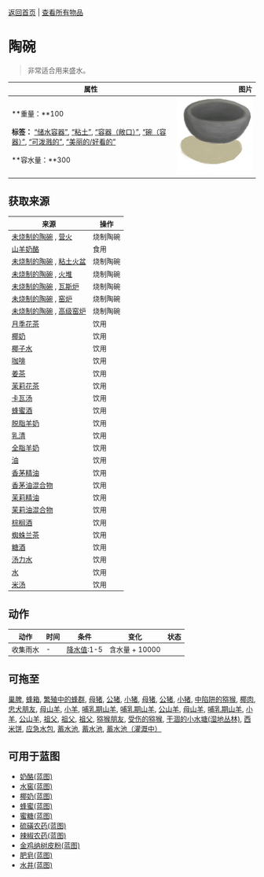 [返回首页](index.md)   |  [查看所有物品](object.md)
# 陶碗  
> 非常适合用来盛水。  
  
  属性  |   图片   
 ----  |  ----:   
 **重量：**100<br><br>**标签：**	[“储水容器”](tag_WaterContainer.md), [“粘土”](tag_Clay.md), [“容器（敞口）”](tag_ContainerOpen.md), [“碗（容器）”](tag_ContainerBowl.md), [“可泼溅的”](tag_Spillable.md), [“美丽的/好看的”](tag_Pretty.md)<br><br>**容水量：**300  |  ![](Sprite/ClayBowl.png)   
  
## 获取来源  
来源  |  操作  
----  |  ----  
[未烧制的陶碗](ClayBowlUnfired.md) , [营火](Campfire.md)  |  烧制陶碗  
[山羊奶酪](Cheese.md)  |  食用  
[未烧制的陶碗](ClayBowlUnfired.md) , [粘土火盆](ClayFirePit.md)  |  烧制陶碗  
[未烧制的陶碗](ClayBowlUnfired.md) , [火堆](Fire.md)  |  烧制陶碗  
[未烧制的陶碗](ClayBowlUnfired.md) , [瓦斯炉](GasCookerOn.md)  |  烧制陶碗  
[未烧制的陶碗](ClayBowlUnfired.md) , [窑炉](Kiln.md)  |  烧制陶碗  
[未烧制的陶碗](ClayBowlUnfired.md) , [高级窑炉](KilnAdvanced.md)  |  烧制陶碗  
[月季花茶](LQ_ChinaRoseTea.md)  |  饮用  
[椰奶](LQ_CoconutMilk.md)  |  饮用  
[椰子水](LQ_CoconutWater.md)  |  饮用  
[咖啡](LQ_Coffee.md)  |  饮用  
[姜茶](LQ_GingerTea.md)  |  饮用  
[茉莉花茶](LQ_JasmineTea.md)  |  饮用  
[卡瓦汤](LQ_Kava.md)  |  饮用  
[蜂蜜酒](LQ_Mead.md)  |  饮用  
[脱脂羊奶](LQ_MilkSkimmed.md)  |  饮用  
[乳清](LQ_MilkWhey.md)  |  饮用  
[全脂羊奶](LQ_MilkWhole.md)  |  饮用  
[油](LQ_Oil.md)  |  饮用  
[香茅精油](LQ_OilCitronella.md)  |  饮用  
[香茅油混合物](LQ_OilCitronellaMix.md)  |  饮用  
[茉莉精油](LQ_OilJasmine.md)  |  饮用  
[茉莉油混合物](LQ_OilJasmineMix.md)  |  饮用  
[棕榈酒](LQ_PalmWine.md)  |  饮用  
[蜘蛛兰茶](LQ_SpiderLily.md)  |  饮用  
[糖酒](LQ_SugarWine.md)  |  饮用  
[汤力水](LQ_TonicWater.md)  |  饮用  
[水](LQ_Water.md)  |  饮用  
[米汤](LQ_WaterRice.md)  |  饮用  
## 动作  
动作  |  时间  |  条件  |  变化  |  状态  
----  |  ----  |  ----  |  ----  |  ----  
收集雨水  |  -  |  [降水值](RainValue.md):1-5  |  含水量 + 10000<br>  |    
## 可拖至  
[巢脾](BeeHoneycomb.md), [蜂箱](BeeSkep.md), [繁殖中的蜂群](BeeSkepSwarming.md), [母猪](BoarEnclosureFemale.md), [公猪](BoarEnclosureMale.md), [小猪](BoarEnclosurePiglet.md), [母猪](BoarTiedFemale.md), [公猪](BoarTiedMale.md), [小猪](BoarTiedPiglet.md), [中陷阱的猕猴](CageTrapMacaque.md), [椰肉](CoconutMeat.md), [忠犬朋友](DogFriend.md), [母山羊](GoatEnclosureFemale.md), [小羊](GoatEnclosureKid.md), [哺乳期山羊](GoatEnclosureLactating.md), [哺乳期山羊](GoatEnclosureLactating.md), [公山羊](GoatEnclosureMale.md), [母山羊](GoatTiedFemale.md), [哺乳期山羊](GoatTiedFemaleLactating.md), [小羊](GoatTiedKid.md), [公山羊](GoatTiedMale.md), [祖父](Grandfather.md), [祖父](Grandfather.md), [祖父](GrandfatherHealthy.md), [猕猴朋友](MacaqueFriend.md), [受伤的猕猴](MacaqueWounded.md), [干涸的小水塘(湿地丛林)](Puddle.md), [西米饼](SagoFlatbread.md), [应急水包](WaterRation.md), [蓄水池](WaterReservoir.md), [蓄水池](WaterReservoirFull.md), [蓄水池（灌溉中）](WaterReservoirIrrigating.md)  
## 可用于蓝图  
- [奶酪(蓝图)](Bp_Cheese.md)  
- [水窖(蓝图)](Bp_Cistern.md)  
- [椰奶(蓝图)](Bp_CoconutMilk.md)  
- [蜂蜜(蓝图)](Bp_Honey.md)  
- [蜜糖(蓝图)](Bp_HoneyCandy.md)  
- [硫磺农药(蓝图)](Bp_PesticideBrimstone.md)  
- [辣椒农药(蓝图)](Bp_PesticideChilli.md)  
- [金鸡纳树皮粉(蓝图)](Bp_Quinine.md)  
- [肥皂(蓝图)](Bp_Soap.md)  
- [水井(蓝图)](Bp_Well.md)  
  
  
